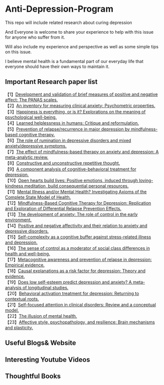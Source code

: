 # Anti-Depression-Program

This repo will include related research about curing depression

And Everyone is welcome to share your experience to help with this issue for anyone who suffer from it.

Will also include my experience and perspective as well as some simple tips on this issue.

I believe mental health is a fundamental part of our everyday life that everyone should have their own ways to maintain it. 


## Important Research paper list

【1】[Development and validation of brief measures of positive and negative affect: The PANAS scales.](https://psycnet.apa.org/doiLanding?doi=10.1037%2F0022-3514.54.6.1063)  
【2】[An inventory for measuring clinical anxiety: Psychometric properties.](https://doi.org/10.1037/0022-006X.56.6.893)  
【3】[Happiness is everything, or is it? Explorations on the meaning of psychological well-being.](https://doi.org/10.1037/0022-3514.57.6.1069)  
【4】[Learned helplessness in humans: Critique and reformulation.](https://doi.org/10.1037/0021-843X.87.1.49)  
【5】[Prevention of relapse/recurrence in major depression by mindfulness-based cognitive therapy.](https://doi.org/10.1037/0022-006X.68.4.615)  
【6】[The role of rumination in depressive disorders and mixed anxiety/depressive symptoms.](https://doi.org/10.1037/0021-843X.109.3.504)  
【7】[The effect of mindfulness-based therapy on anxiety and depression: A meta-analytic review.](https://doi.org/10.1037/a0018555)  
【8】[Constructive and unconstructive repetitive thought.](https://doi.org/10.1037/0033-2909.134.2.163)  
【9】[A component analysis of cognitive-behavioral treatment for depression.](https://doi.org/10.1037/0022-006X.64.2.295)  
【10】[Open hearts build lives: Positive emotions, induced through loving-kindness meditation, build consequential personal resources.](https://doi.org/10.1037/a0013262)  
【11】[Mental Illness and/or Mental Health? Investigating Axioms of the Complete State Model of Health.](https://doi.org/10.1037/0022-006X.73.3.539)  
【12】[Mindfulness-Based Cognitive Therapy for Depression: Replication and Exploration of Differential Relapse Prevention Effects.](https://doi.org/10.1037/0022-006X.72.1.31)  
【13】[The development of anxiety: The role of control in the early environment.](https://doi.org/10.1037/0033-2909.124.1.3)  
【14】[Positive and negative affectivity and their relation to anxiety and depressive disorders.](https://doi.org/10.1037/0021-843X.97.3.346)  
【15】[Self-complexity as a cognitive buffer against stress-related illness and depression.](https://doi.org/10.1037/0022-3514.52.4.663)  
【16】[The sense of control as a moderator of social class differences in health and well-being.](https://doi.org/10.1037/0022-3514.74.3.763)  
【17】[Metacognitive awareness and prevention of relapse in depression: Empirical evidence.](https://doi.org/10.1037/0022-006X.70.2.275)  
【18】[Causal explanations as a risk factor for depression: Theory and evidence.](https://doi.org/10.1037/0033-295X.91.3.347)  
【19】[Does low self-esteem predict depression and anxiety? A meta-analysis of longitudinal studies.](https://doi.org/10.1037/a0028931)  
【20】[Behavioral activation treatment for depression: Returning to contextual roots.](https://doi.org/10.1093/clipsy.8.3.255)  
【21】[Self-focused attention in clinical disorders: Review and a conceptual model.](https://doi.org/10.1037/0033-2909.107.2.156)  
【22】[The illusion of mental health.](https://doi.org/10.1037/0003-066X.48.11.1117)  
【23】[Affective style, psychopathology, and resilience: Brain mechanisms and plasticity.](https://doi.org/10.1037/0003-066X.55.11.1196)  



## Useful Blogs& Website

## Interesting Youtube Videos

## Thoughtful Books

